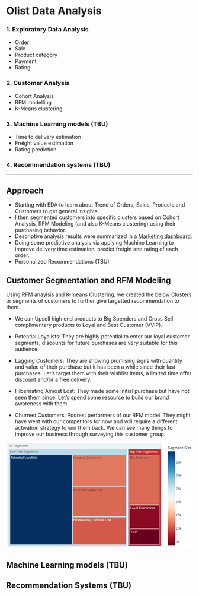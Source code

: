 # Olist Data Analysis
### 1. Exploratory Data Analysis
* Order
* Sale
* Product category
* Payment
* Rating
### 2. Customer Analysis
* Cohort Analysis
* RFM modelling
* K-Means clustering
### 3. Machine Learning models (TBU)
* Time to delivery estimation
* Freight value estimation
* Rating prediction
### 4. Recommendation systems (TBU)

---
## Approach

- Starting with EDA to learn about Trend of Orders, Sales, Products and Customers to get general insights. 
- I then segmented customers into specific clusters based on Cohort Analysis, RFM Modeling (and also K-Means clustering) using their purchasing behavior.
- Descriptive analysis results were summarized in a [Marketing dashboard](https://lookerstudio.google.com/reporting/b864d7af-63a1-4050-9036-42897371510d).
- Doing some predictive analysis via applying Machine Learning to improve delivery time estimation, predict freight and rating of each order.
- Personalized Recommendations (TBU)

## Customer Segmentation and RFM Modeling 

Using RFM anaylsis and K-means Clustering, we created the below Clusters or segments of customers to further give targetted recommendation to them. 

* We can Upsell high end products to Big Spenders and Cross Sell complimentary products to Loyal and Best Customer (VVIP).

* Potential Loyalists: They are highly potential to enter our loyal customer segments, discounts for future purchases are very suitable for this audience.

* Lagging Customers: They are showing promising signs with quantity and value of their purchase but it has been a while since their last purchases. Let’s target them with their wishlist items, a limited time offer discount and/or a free delivery.

* Hibernating Almost Lost: They made some initial purchase but have not seen them since. Let’s spend some resource to build our brand awareness with them.

* Churned Customers: Poorest performers of our RFM model. They might have went with our competitors for now and will require a different activation strategy to win them back. We can see many things to improve our business through surveying this customer group.

![customer segments](https://github.com/manhitv/olist-data-analysis/blob/master/notebooks/images/customer_segments.PNG)

## Machine Learning models (TBU)

## Recommendation Systems (TBU)

